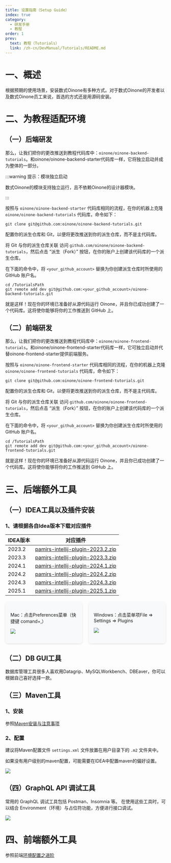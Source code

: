 ```yaml
---
title: 设置指南（Setup Guide）
index: true
category:
  - 研发手册
  - 教程
order: 1
prev:
  text: 教程（Tutorials）
  link: /zh-cn/DevManual/Tutorials/README.md
---
```

# 一、概述
根据预期的使用场景，安装数式Oinone有多种方式。对于数式Oinone的开发者以及数式Oinone员工来说，首选的方式还是用源码安装。

# 二、为教程适配环境
## （一）后端研发
那么，让我们把你的更改推送到教程代码库中：`oinone/oinone-backend-tutorials`。和oinone/oinone-backend-starter代码库一样，它将独立启动并成为整体的一部分。

:::warning 提示：模块独立启动

数式Oinone的模块支持独立运行，且不依赖Oinone的设计器模块。

:::

按照与 `oinone/oinone-backend-starter` 代码库相同的流程，在你的机器上克隆 `oinone/oinone-backend-tutorials` 代码库，命令如下：

```shell
git clone git@github.com:oinone/oinone-backend-tutorials.git
```

配置你的派生仓库和 Git，以便将更改推送到你的派生仓库，而不是主代码库。

将 Git 与你的派生仓库关联
访问 `github.com/oinone/oinone-backend-tutorials`，然后点击 “派生（Fork）” 按钮，在你的账户上创建该代码库的一个派生仓库。

在下面的命令中，将 `<your_github_account>` 替换为你创建派生仓库时所使用的 GitHub 账户名。

```shell
cd /TutorialsPath
git remote add dev git@github.com:<your_github_account>/oinone-backend-tutorials.git
```

就是这样！现在你的环境已准备好从源代码运行 Oinone，并且你已成功创建了一个代码库。这将使你能够将你的工作推送到 GitHub 上。

## （二）前端研发
那么，让我们把你的更改推送到教程代码库中：`oinone/oinone-frontend-tutorials`。和oinone/oinone-frontend-starter代码库一样，它可独立启动并代替oinone-frontend-starter提供前端服务。

按照与 `oinone/oinone-frontend-starter` 代码库相同的流程，在你的机器上克隆 `oinone/oinone-frontend-tutorials` 代码库，命令如下：

```shell
git clone git@github.com:oinone/oinone-frontend-tutorials.git
```

配置你的派生仓库和 Git，以便将更改推送到你的派生仓库，而不是主代码库。

将 Git 与你的派生仓库关联
访问 `github.com/oinone/oinone-frontend-tutorials`，然后点击 “派生（Fork）” 按钮，在你的账户上创建该代码库的一个派生仓库。

在下面的命令中，将 `<your_github_account>` 替换为你创建派生仓库时所使用的 GitHub 账户名。

```shell
cd /TutorialsPath
git remote add dev git@github.com:<your_github_account>/oinone-frontend-tutorials.git
```

就是这样！现在你的环境已准备好从源代码运行 Oinone，并且你已成功创建了一个代码库。这将使你能够将你的工作推送到 GitHub 上。

# 三、后端额外工具
## （一）IDEA工具以及插件安装
### 1、请根据各自Idea版本下载对应插件

| IDEA版本 | 对应插件                                                     |
| -------- | ------------------------------------------------------------ |
| 2023.2   | [pamirs-intellij-plugin-2023.2.zip](https://gounixiangxiang.yuque.com/attachments/yuque/0/2025/zip/324864/1748573850606-62e2901c-5145-4768-ab10-038a8fbd2c0d.zip) |
| 2023.3   | [pamirs-intellij-plugin-2023.3.zip](https://gounixiangxiang.yuque.com/attachments/yuque/0/2025/zip/324864/1748573858800-fc99133e-b7a2-4781-b2ae-bce30ca9dae2.zip) |
| 2024.1   | [pamirs-intellij-plugin-2024.1.zip](https://gounixiangxiang.yuque.com/attachments/yuque/0/2025/zip/324864/1748573865708-0035696a-1167-43e6-802d-8601db85a348.zip) |
| 2024.2   | [pamirs-intellij-plugin-2024.2.zip](https://gounixiangxiang.yuque.com/attachments/yuque/0/2025/zip/324864/1748573871209-a64f2f22-9418-46b7-871d-5da538173675.zip) |
| 2024.3   | [pamirs-intellij-plugin-2024.3.zip](https://gounixiangxiang.yuque.com/attachments/yuque/0/2025/zip/324864/1748573876905-79fb56a4-134a-48b5-a498-802de03156e7.zip) |
| 2025.1   | [pamirs-intellij-plugin-2025.1.zip](https://gounixiangxiang.yuque.com/attachments/yuque/0/2025/zip/324864/1748573885019-de646271-0fc4-49a0-a489-6c8e4d8d387b.zip) |


<div style="display: flex; gap: 20px; margin: 20px 0;">

  <div style="flex: 1; background: #f8f9fa; border-radius: 8px; padding: 16px; box-shadow: 0 2px 5px rgba(0,0,0,0.1);">

  Mac：点击Preferences菜单（快捷键 comand+,）

![](https://oinone-jar.oss-cn-zhangjiakou.aliyuncs.com/welcome-document/Development/Tutorial/setup-guide/mac.png)

  </div>

  <div style="flex: 1; background: #f8f9fa; border-radius: 8px; padding: 16px; box-shadow: 0 2px 5px rgba(0,0,0,0.1);">

  Windows：点击菜单项File => Settings => Plugins

![](https://oinone-jar.oss-cn-zhangjiakou.aliyuncs.com/welcome-document/Development/Tutorial/setup-guide/Windows.png)

  </div>

</div>


## （二）DB GUI工具
数据库管理工具很多人喜欢用Datagrip、MySQLWorkbench、DBEaver，你可以根据自己喜好选择一款。

## （三）Maven工具
### 1、安装
参照[Maven安装与注意事项](/zh-cn/InstallOrUpgrade/Dev-ENV/Maven-setup.md)

### 2、配置
建议将Maven配置文件 `settings.xml` 文件放置在用户目录下的 `.m2` 文件夹中。

如果没有用户级别的maven配置，可能需要在IDEA中配置maven的偏好设置。

![](https://oinone-jar.oss-cn-zhangjiakou.aliyuncs.com/welcome-document/Development/Tutorial/setup-guide/Maven.png)

## （四）GraphQL API 调试工具
常用的 GraphQL 调试工具包括 Postman、Insomnia 等。
在使用这些工具时，可以结合 Environment（环境）与占位符功能，方便进行接口调试。

![](https://oinone-jar.oss-cn-zhangjiakou.aliyuncs.com/welcome-document/Development/Tutorial/setup-guide/Graph.gif)

#  四、前端额外工具
参照前端[环境配置之进阶](/zh-cn/InstallOrUpgrade/Dev-ENV/Node.js-setup.md#三、进阶)

